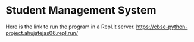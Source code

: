 # Student Management System

Here is the link to run the program in a Repl.it server. 
https://cbse-python-project.ahujatejas06.repl.run/
